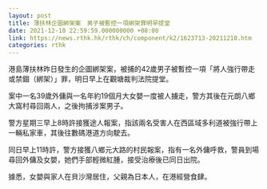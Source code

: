 ```yaml
---
layout: post
title: 薄扶林企圖綁架案　男子被暫控一項綁架罪明早提堂
date: 2021-12-10 22:59:59.000000000 +08:00
link: https://news.rthk.hk/rthk/ch/component/k2/1623713-20211210.htm
categories: rthk
---
```


港島薄扶林昨日發生的企圖綁架案，被捕的42歲男子被暫控一項「將人強行帶走或禁錮（綁架）」罪，明日早上在觀塘裁判法院提堂。

案中一名39歲外傭與一名年約19個月大女嬰一度被人擄走，警方其後在元朗八鄉大窩村尋回兩人，之後拘捕涉案男子。

警方星期三早上8時許接獲途人報案，指該兩名受害人在西區域多利道被強行帶上一輛私家車，其後往數碼港道方向駛去。

同日早上11時許，警方接獲八鄉元大路的村民報案，指有一名外傭呼救，警員到場尋回外傭及女嬰，她們手部輕微紅腫，接受治療後已同日出院。

據悉，女嬰與家人在貝沙灣居住，父親為日本人，在港經營食肆。

